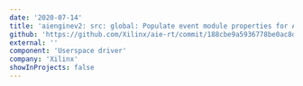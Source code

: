 ```yaml
---
date: '2020-07-14'
title: 'aienginev2: src: global: Populate event module properties for AIE'
github: 'https://github.com/Xilinx/aie-rt/commit/188cbe9a5936778be0ac8dbe3c20d46894e4e2a7'
external: ''
component: 'Userspace driver'
company: 'Xilinx'
showInProjects: false
---
```

